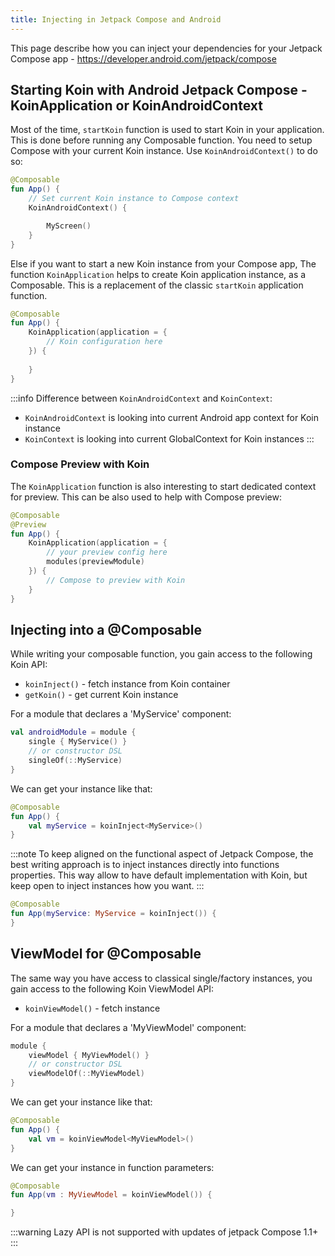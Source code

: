 ```yaml
---
title: Injecting in Jetpack Compose and Android
---
```


This page describe how you can inject your dependencies for your Jetpack Compose app - https://developer.android.com/jetpack/compose

## Starting Koin with Android Jetpack Compose - KoinApplication or KoinAndroidContext

Most of the time, `startKoin` function is used to start Koin in your application. This is done before running any Composable function. You need to setup Compose with your current Koin instance. Use `KoinAndroidContext()` to do so:

```kotlin
@Composable
fun App() {
    // Set current Koin instance to Compose context
    KoinAndroidContext() {

        MyScreen()
    }
}
```

Else if you want to start a new Koin instance from your Compose app, The function `KoinApplication` helps to create Koin application instance, as a Composable. This is a replacement of the classic `startKoin` application function.

```kotlin
@Composable
fun App() {
    KoinApplication(application = {
        // Koin configuration here
    }) {
        
    }
}
```

:::info
Difference between `KoinAndroidContext` and `KoinContext`:
- `KoinAndroidContext` is looking into current Android app context for Koin instance
- `KoinContext` is looking into current GlobalContext for Koin instances
:::

### Compose Preview with Koin

The `KoinApplication` function is also interesting to start dedicated context for preview. This can be also used to help with Compose preview:

```kotlin
@Composable
@Preview
fun App() {
    KoinApplication(application = {
        // your preview config here
        modules(previewModule)
    }) {
        // Compose to preview with Koin
    }
}
```

## Injecting into a @Composable

While writing your composable function, you gain access to the following Koin API:

* `koinInject()` - fetch instance from Koin container
* `getKoin()` - get current Koin instance

For a module that declares a 'MyService' component:

```kotlin
val androidModule = module {
    single { MyService() }
    // or constructor DSL
    singleOf(::MyService)
}
```

We can get your instance like that:

```kotlin
@Composable
fun App() {
    val myService = koinInject<MyService>()
}
```

:::note 
To keep aligned on the functional aspect of Jetpack Compose, the best writing approach is to inject instances directly into functions properties. This way allow to have default implementation with Koin, but keep open to inject instances how you want.
:::

```kotlin
@Composable
fun App(myService: MyService = koinInject()) {
}
```

## ViewModel for @Composable

The same way you have access to classical single/factory instances, you gain access to the following Koin ViewModel API:

* `koinViewModel()` - fetch instance

For a module that declares a 'MyViewModel' component:

```kotlin
module {
    viewModel { MyViewModel() }
    // or constructor DSL
    viewModelOf(::MyViewModel)
}
```

We can get your instance like that:

```kotlin
@Composable
fun App() {
    val vm = koinViewModel<MyViewModel>()
}
```

We can get your instance in function parameters:

```kotlin
@Composable
fun App(vm : MyViewModel = koinViewModel()) {

}
```

:::warning
Lazy API is not supported with updates of jetpack Compose 1.1+
:::

